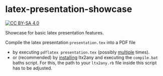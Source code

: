 # latex-presentation-showcase

[![CC BY-SA 4.0][cc-by-sa-shield]][cc-by-sa]

Showcase for basic latex presentation features.

Compile the latex presentation `presentation.tex` into a PDF file 
+ by executing `pdflatex presentation.tex` (possibly [multiple](https://tex.stackexchange.com/questions/30330/how-can-i-avoid-compiling-twice) times). 
+ or (recommended) by [installing](https://github.com/reitzig/ltx2any/wiki]) ltx2any and executing the `compile.bat` baths script. For this, the path to your `ltx2any.rb` file inside this script has to be adjusted.

[cc-by-sa]: http://creativecommons.org/licenses/by-sa/4.0/
[cc-by-sa-shield]: https://img.shields.io/badge/License-CC%20BY--SA%204.0-lightgrey.svg
